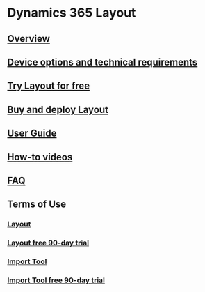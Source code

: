 # Dynamics 365 Layout
## [Overview](index.md)
## [Device options and technical requirements](requirements.md)
## [Try Layout for free](90-day-trial.md)
## [Buy and deploy Layout](buy-and-deploy.md)
## [User Guide](user-guide.md)
## [How-to videos](https://go.microsoft.com/fwlink/p/?linkid=2021489)
## [FAQ](faq.md)
## Terms of Use
### [Layout](../legal/layout-license-terms.md)
### [Layout free 90-day trial](..legal/layout-free-90-day-trial.md)
### [Import Tool](../legal/import-tool-license-terms.md)
### [Import Tool free 90-day trial](..legal/import-tool-free-90-day-trial.md)

